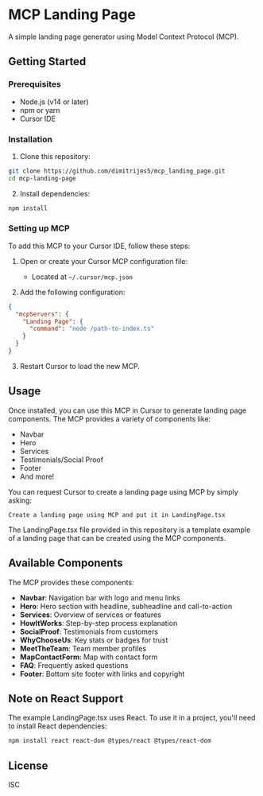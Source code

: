 # MCP Landing Page

A simple landing page generator using Model Context Protocol (MCP).

## Getting Started

### Prerequisites

- Node.js (v14 or later)
- npm or yarn
- Cursor IDE

### Installation

1. Clone this repository:
```bash
git clone https://github.com/dimitrijes5/mcp_landing_page.git
cd mcp-landing-page
```

2. Install dependencies:
```bash
npm install
```

### Setting up MCP

To add this MCP to your Cursor IDE, follow these steps:

1. Open or create your Cursor MCP configuration file:
   - Located at `~/.cursor/mcp.json`

2. Add the following configuration:
```json
{
  "mcpServers": {
    "Landing Page": {
      "command": "node /path-to-index.ts"
    }
  }
}
```

3. Restart Cursor to load the new MCP.

## Usage

Once installed, you can use this MCP in Cursor to generate landing page components. The MCP provides a variety of components like:

- Navbar
- Hero
- Services
- Testimonials/Social Proof
- Footer
- And more!

You can request Cursor to create a landing page using MCP by simply asking:

```
Create a landing page using MCP and put it in LandingPage.tsx
```

The LandingPage.tsx file provided in this repository is a template example of a landing page that can be created using the MCP components.

## Available Components

The MCP provides these components:

- **Navbar**: Navigation bar with logo and menu links
- **Hero**: Hero section with headline, subheadline and call-to-action
- **Services**: Overview of services or features
- **HowItWorks**: Step-by-step process explanation
- **SocialProof**: Testimonials from customers
- **WhyChooseUs**: Key stats or badges for trust
- **MeetTheTeam**: Team member profiles
- **MapContactForm**: Map with contact form
- **FAQ**: Frequently asked questions
- **Footer**: Bottom site footer with links and copyright

## Note on React Support

The example LandingPage.tsx uses React. To use it in a project, you'll need to install React dependencies:

```bash
npm install react react-dom @types/react @types/react-dom
```

## License

ISC 